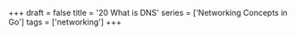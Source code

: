 +++
draft = false
title = '20 What is DNS'
series = ['Networking Concepts in Go']
tags = ['networking']
+++